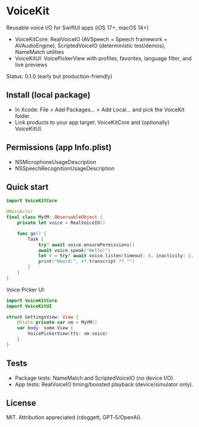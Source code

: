 # VoiceKit

Reusable voice I/O for SwiftUI apps (iOS 17+, macOS 14+)

- VoiceKitCore: RealVoiceIO (AVSpeech + Speech framework + AVAudioEngine), ScriptedVoiceIO (deterministic test/demos), NameMatch utilities
- VoiceKitUI: VoicePickerView with profiles, favorites, language filter, and live previews

Status: 0.1.0 (early but production-friendly)

## Install (local package)

- In Xcode: File > Add Packages… > Add Local… and pick the VoiceKit folder.
- Link products to your app target: VoiceKitCore and (optionally) VoiceKitUI.

## Permissions (app Info.plist)

- NSMicrophoneUsageDescription
- NSSpeechRecognitionUsageDescription

## Quick start

```swift
import VoiceKitCore

@MainActor
final class MyVM: ObservableObject {
    private let voice = RealVoiceIO()

    func go() {
        Task {
            try? await voice.ensurePermissions()
            await voice.speak("Hello!")
            let r = try? await voice.listen(timeout: 8, inactivity: 2, record: false)
            print("Heard:", r?.transcript ?? "")
        }
    }
}
```

Voice Picker UI:

```swift
import VoiceKitCore
import VoiceKitUI

struct SettingsView: View {
    @State private var vm = MyVM()
    var body: some View {
        VoicePickerView(tts: vm.voice)
    }
}
```

## Tests

- Package tests: NameMatch and ScriptedVoiceIO (no device I/O).
- App tests: RealVoiceIO timing/boosted playback (device/simulator only).

## License

MIT. Attribution appreciated (rdoggett, GPT‑5/OpenAI).
